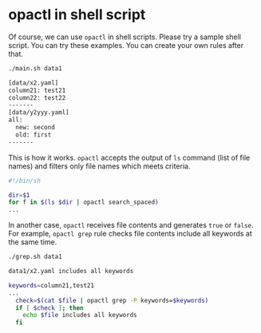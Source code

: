 # opactl in shell script

Of course, we can use `opactl` in shell scripts. Please try a sample shell script. You can try these examples. You can create your own rules after that.

```sh
./main.sh data1

[data/x2.yaml]
column21: test21
column22: test22
-------
[data/y2yyy.yaml]
all:
  new: second
  old: first
-------
```

This is how it works. `opactl` accepts the output of `ls` command (list of file names) and filters only file names which meets criteria. 

```sh
#!/bin/sh

dir=$1
for f in $(ls $dir | opactl search_spaced) 
...
```

In another case, `opactl` receives file contents and generates `true` or `false`. For example, `opactl grep` rule checks file contents include all keywords at the same time.

```sh
./grep.sh data1

data1/x2.yaml includes all keywords
```

```sh
keywords=column21,test21
...
  check=$(cat $file | opactl grep -P keywords=$keywords)
  if [ $check ]; then
    echo $file includes all keywords
  fi
```